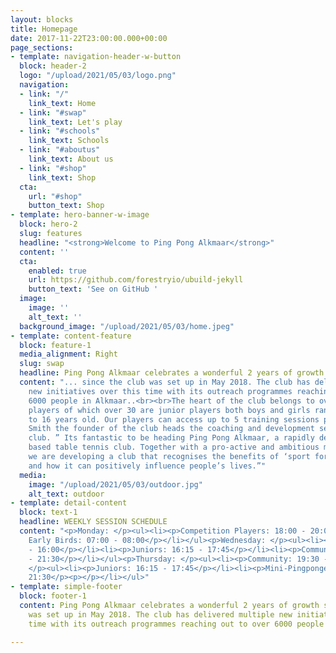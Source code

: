 ```yaml
---
layout: blocks
title: Homepage
date: 2017-11-22T23:00:00.000+00:00
page_sections:
- template: navigation-header-w-button
  block: header-2
  logo: "/upload/2021/05/03/logo.png"
  navigation:
  - link: "/"
    link_text: Home
  - link: "#swap"
    link_text: Let's play
  - link: "#schools"
    link_text: Schools
  - link: "#aboutus"
    link_text: About us
  - link: "#shop"
    link_text: Shop
  cta:
    url: "#shop"
    button_text: Shop
- template: hero-banner-w-image
  block: hero-2
  slug: features
  headline: "<strong>Welcome to Ping Pong Alkmaar</strong>"
  content: ''
  cta:
    enabled: true
    url: https://github.com/forestryio/ubuild-jekyll
    button_text: 'See on GitHub '
  image:
    image: ''
    alt_text: ''
  background_image: "/upload/2021/05/03/home.jpeg"
- template: content-feature
  block: feature-1
  media_alignment: Right
  slug: swap
  headline: Ping Pong Alkmaar celebrates a wonderful 2 years of growth
  content: "... since the club was set up in May 2018. The club has delivered multiple
    new initiatives over this time with its outreach programmes reaching out to over
    6000 people in Alkmaar..<br><br>The heart of the club belongs to over 50 regular
    players of which over 30 are junior players both boys and girls ranging from 5
    to 16 years old. Our players can access up to 5 training sessions per week.<br><br>Mark
    Smith the founder of the club heads the coaching and development sections of the
    club. ” Its fantastic to be heading Ping Pong Alkmaar, a rapidly developing community
    based table tennis club. Together with a pro-active and ambitious management team
    we are developing a club that recognises the benefits of ‘sport for development’
    and how it can positively influence people’s lives.”"
  media:
    image: "/upload/2021/05/03/outdoor.jpg"
    alt_text: outdoor
- template: detail-content
  block: text-1
  headline: WEEKLY SESSION SCHEDULE
  content: "<p>Monday: </p><ul><li><p>Competition Players: 18:00 - 20:00</p></li></ul><p>Tuesday:</p><ul><li><p>
    Early Birds: 07:00 - 08:00</p></li></ul><p>Wednesday: </p><ul><li><p>Girls: 15:00
    - 16:00</p></li><li><p>Juniors: 16:15 - 17:45</p></li><li><p>Community: 19:30
    - 21:30</p></li></ul><p>Thursday: </p><ul><li><p>Community: 19:30 - 21:30</p></li></ul><p>Friday:
    </p><ul><li><p>Juniors: 16:15 - 17:45</p></li><li><p>Mini-Pingpongers: 19:30 -
    21:30</p><p></p></li></ul>"
- template: simple-footer
  block: footer-1
  content: Ping Pong Alkmaar celebrates a wonderful 2 years of growth since the club
    was set up in May 2018. The club has delivered multiple new initiatives over this
    time with its outreach programmes reaching out to over 6000 people in Alkmaar.

---
```


